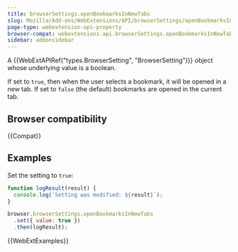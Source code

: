 ```yaml
---
title: browserSettings.openBookmarksInNewTabs
slug: Mozilla/Add-ons/WebExtensions/API/browserSettings/openBookmarksInNewTabs
page-type: webextension-api-property
browser-compat: webextensions.api.browserSettings.openBookmarksInNewTabs
sidebar: addonsidebar
---
```


A {{WebExtAPIRef("types.BrowserSetting", "BrowserSetting")}} object whose underlying value is a boolean.

If set to `true`, then when the user selects a bookmark, it will be opened in a new tab. If set to `false` (the default) bookmarks are opened in the current tab.

## Browser compatibility

{{Compat}}

## Examples

Set the setting to `true`:

```js
function logResult(result) {
  console.log(`Setting was modified: ${result}`);
}

browser.browserSettings.openBookmarksInNewTabs
  .set({ value: true })
  .then(logResult);
```

{{WebExtExamples}}
